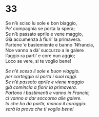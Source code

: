 # 33  
  
Se n’è sciso lu sole e bon biaggio,  
Pe’ compagnia se porta la spera;  
Se n’è passato aprile e vene maggio,  
Già accumenza â fiuri’ la primavera.  
Partene ’e bastemiente e banno ’Nfrancia,  
Nce vanno a dà’ succurzo a le galere  
I’aggio ra parti’ e core nun aggio;  
Loco se vere, si te voglio bene!

*Se n’è sceso il sole e buon viaggio.  
per corteggio si porta i suoi raggi.  
Se n’è passato aprile e viene maggio  
già comincia a fiorir la primavera.  
Partono i bastimenti e vanno in Francia,  
ci vanno a dar soccorso alle galere.  
Io che ho da partir, manca il coraggio:  
sarà la prova che ti voglio bene!*


